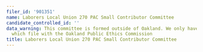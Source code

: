 ```yaml
---
filer_id: '901351'
name: Laborers Local Union 270 PAC Small Contributor Committee
candidate_controlled_id: ''
data_warning: This committee is formed outside of Oakland. We only have data on committees
  which file with the Oakland Public Ethics Commission
title: Laborers Local Union 270 PAC Small Contributor Committee
---
```

